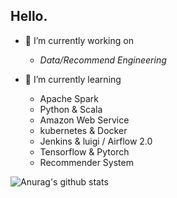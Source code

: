 ## Hello.

- 🔭 I’m currently working on 
  - *Data/Recommend Engineering*

- 🌱 I’m currently learning
  - Apache Spark
  - Python & Scala
  - Amazon Web Service
  - kubernetes & Docker
  - Jenkins & luigi / Airflow 2.0
  - Tensorflow & Pytorch
  - Recommender System

![Anurag's github stats](https://github-readme-stats.vercel.app/api?username=ivoryRabbit&count_private=true&show_icons=true&theme=dracula)


<!--
**ivoryRabbit/ivoryRabbit** is a ✨ _special_ ✨ repository because its `README.md` (this file) appears on your GitHub profile.

Here are some ideas to get you started:

- 🔭 I’m currently working on ...
- 🌱 I’m currently learning ...
- 👯 I’m looking to collaborate on ...
- 🤔 I’m looking for help with ...
- 💬 Ask me about ...
- 📫 How to reach me: ...
- 😄 Pronouns: ...
- ⚡ Fun fact: ...
-->
